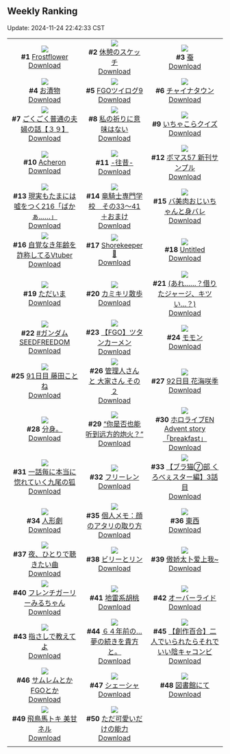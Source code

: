 ## Weekly Ranking
Update: 2024-11-24 22:42:33 CST

|      |      |      |
| :----: | :----: | :----: |
| ![](https://i.pixiv.re/c/240x480/img-master/img/2024/11/17/00/30/14/124366833_p0_master1200.jpg)<br>**#1** [Frostflower](https://www.pixiv.net/artworks/124366833)<br>[Download](https://i.pixiv.re/img-original/img/2024/11/17/00/30/14/124366833_p0.png) | ![](https://i.pixiv.re/c/240x480/img-master/img/2024/11/18/07/30/02/124409127_p0_master1200.jpg)<br>**#2** [休憩のスケッチ](https://www.pixiv.net/artworks/124409127)<br>[Download](https://i.pixiv.re/img-original/img/2024/11/18/07/30/02/124409127_p0.jpg) | ![](https://i.pixiv.re/c/240x480/img-master/img/2024/11/18/00/02/17/124401446_p0_master1200.jpg)<br>**#3** [蚕](https://www.pixiv.net/artworks/124401446)<br>[Download](https://i.pixiv.re/img-original/img/2024/11/18/00/02/17/124401446_p0.png) |
| ![](https://i.pixiv.re/c/240x480/img-master/img/2024/11/18/20/30/01/124422732_p0_master1200.jpg)<br>**#4** [お漬物](https://www.pixiv.net/artworks/124422732)<br>[Download](https://i.pixiv.re/img-original/img/2024/11/18/20/30/01/124422732_p0.png) | ![](https://i.pixiv.re/c/240x480/img-master/img/2024/11/17/22/11/03/124396655_p0_master1200.jpg)<br>**#5** [FGOツイログ9](https://www.pixiv.net/artworks/124396655)<br>[Download](https://i.pixiv.re/img-original/img/2024/11/17/22/11/03/124396655_p0.jpg) | ![](https://i.pixiv.re/c/240x480/img-master/img/2024/11/18/12/40/09/124413261_p0_master1200.jpg)<br>**#6** [チャイナタウン](https://www.pixiv.net/artworks/124413261)<br>[Download](https://i.pixiv.re/img-original/img/2024/11/18/12/40/09/124413261_p0.jpg) |
| ![](https://i.pixiv.re/c/240x480/img-master/img/2024/11/18/18/00/09/124418548_p0_master1200.jpg)<br>**#7** [ごくごく普通の夫婦の話【３９】](https://www.pixiv.net/artworks/124418548)<br>[Download](https://i.pixiv.re/img-original/img/2024/11/18/18/00/09/124418548_p0.jpg) | ![](https://i.pixiv.re/c/240x480/img-master/img/2024/11/17/17/27/45/124386467_p0_master1200.jpg)<br>**#8** [私の祈りに意味はない](https://www.pixiv.net/artworks/124386467)<br>[Download](https://i.pixiv.re/img-original/img/2024/11/17/17/27/45/124386467_p0.jpg) | ![](https://i.pixiv.re/c/240x480/img-master/img/2024/11/18/11/00/05/124411722_p0_master1200.jpg)<br>**#9** [いちゃこらクイズ](https://www.pixiv.net/artworks/124411722)<br>[Download](https://i.pixiv.re/img-original/img/2024/11/18/11/00/05/124411722_p0.jpg) |
| ![](https://i.pixiv.re/c/240x480/img-master/img/2024/11/17/01/07/02/124367988_p0_master1200.jpg)<br>**#10** [Acheron](https://www.pixiv.net/artworks/124367988)<br>[Download](https://i.pixiv.re/img-original/img/2024/11/17/01/07/02/124367988_p0.png) | ![](https://i.pixiv.re/c/240x480/img-master/img/2024/11/18/00/00/18/124401183_p0_master1200.jpg)<br>**#11** [-往昔-](https://www.pixiv.net/artworks/124401183)<br>[Download](https://i.pixiv.re/img-original/img/2024/11/18/00/00/18/124401183_p0.jpg) | ![](https://i.pixiv.re/c/240x480/img-master/img/2024/11/18/16/49/16/124417047_p0_master1200.jpg)<br>**#12** [ボマス57 新刊サンプル](https://www.pixiv.net/artworks/124417047)<br>[Download](https://i.pixiv.re/img-original/img/2024/11/18/16/49/16/124417047_p0.jpg) |
| ![](https://i.pixiv.re/c/240x480/img-master/img/2024/11/17/18/33/53/124387428_p0_master1200.jpg)<br>**#13** [現実もたまには嘘をつく216「ばかぁ……」](https://www.pixiv.net/artworks/124387428)<br>[Download](https://i.pixiv.re/img-original/img/2024/11/17/18/33/53/124387428_p0.jpg) | ![](https://i.pixiv.re/c/240x480/img-master/img/2024/11/18/21/02/26/124423860_p0_master1200.jpg)<br>**#14** [竜騎士専門学校　その33～41＋おまけ](https://www.pixiv.net/artworks/124423860)<br>[Download](https://i.pixiv.re/img-original/img/2024/11/18/21/02/26/124423860_p0.jpg) | ![](https://i.pixiv.re/c/240x480/img-master/img/2024/11/19/00/00/25/124429978_p0_master1200.jpg)<br>**#15** [バ美肉おじいちゃんと身バレ](https://www.pixiv.net/artworks/124429978)<br>[Download](https://i.pixiv.re/img-original/img/2024/11/19/00/00/25/124429978_p0.jpg) |
| ![](https://i.pixiv.re/c/240x480/img-master/img/2024/11/18/21/11/47/124424170_p0_master1200.jpg)<br>**#16** [自覚なき年齢を詐称してるVtuber](https://www.pixiv.net/artworks/124424170)<br>[Download](https://i.pixiv.re/img-original/img/2024/11/18/21/11/47/124424170_p0.png) | ![](https://i.pixiv.re/c/240x480/img-master/img/2024/11/18/01/03/11/124403706_p0_master1200.jpg)<br>**#17** [Shorekeeper🦋](https://www.pixiv.net/artworks/124403706)<br>[Download](https://i.pixiv.re/img-original/img/2024/11/18/01/03/11/124403706_p0.jpg) | ![](https://i.pixiv.re/c/240x480/img-master/img/2024/11/18/20/27/13/124422637_p0_master1200.jpg)<br>**#18** [Untitled](https://www.pixiv.net/artworks/124422637)<br>[Download](https://i.pixiv.re/img-original/img/2024/11/18/20/27/13/124422637_p0.png) |
| ![](https://i.pixiv.re/c/240x480/img-master/img/2024/11/18/23/04/11/124428016_p0_master1200.jpg)<br>**#19** [ただいま](https://www.pixiv.net/artworks/124428016)<br>[Download](https://i.pixiv.re/img-original/img/2024/11/18/23/04/11/124428016_p0.jpg) | ![](https://i.pixiv.re/c/240x480/img-master/img/2024/11/17/11/08/10/124377265_p0_master1200.jpg)<br>**#20** [カミキリ散歩](https://www.pixiv.net/artworks/124377265)<br>[Download](https://i.pixiv.re/img-original/img/2024/11/17/11/08/10/124377265_p0.jpg) | ![](https://i.pixiv.re/c/240x480/img-master/img/2024/11/18/17/08/59/124417500_p0_master1200.jpg)<br>**#21** [(あれ……？借りたジャージ、キツい…？)](https://www.pixiv.net/artworks/124417500)<br>[Download](https://i.pixiv.re/img-original/img/2024/11/18/17/08/59/124417500_p0.jpg) |
| ![](https://i.pixiv.re/c/240x480/img-master/img/2024/11/18/03/51/55/124406787_p0_master1200.jpg)<br>**#22** [#ガンダムSEEDFREEDOM](https://www.pixiv.net/artworks/124406787)<br>[Download](https://i.pixiv.re/img-original/img/2024/11/18/03/51/55/124406787_p0.jpg) | ![](https://i.pixiv.re/c/240x480/img-master/img/2024/11/19/09/00/36/124438282_p0_master1200.jpg)<br>**#23** [【FGO】ツタンカーメン](https://www.pixiv.net/artworks/124438282)<br>[Download](https://i.pixiv.re/img-original/img/2024/11/19/09/00/36/124438282_p0.jpg) | ![](https://i.pixiv.re/c/240x480/img-master/img/2024/11/19/00/00/27/124429981_p0_master1200.jpg)<br>**#24** [モモン](https://www.pixiv.net/artworks/124429981)<br>[Download](https://i.pixiv.re/img-original/img/2024/11/19/00/00/27/124429981_p0.jpg) |
| ![](https://i.pixiv.re/c/240x480/img-master/img/2024/11/17/22/14/37/124396812_p0_master1200.jpg)<br>**#25** [91日目 藤田ことね](https://www.pixiv.net/artworks/124396812)<br>[Download](https://i.pixiv.re/img-original/img/2024/11/17/22/14/37/124396812_p0.png) | ![](https://i.pixiv.re/c/240x480/img-master/img/2024/11/19/13/19/39/124441986_p0_master1200.jpg)<br>**#26** [管理人さん と 大家さん その２](https://www.pixiv.net/artworks/124441986)<br>[Download](https://i.pixiv.re/img-original/img/2024/11/19/13/19/39/124441986_p0.jpg) | ![](https://i.pixiv.re/c/240x480/img-master/img/2024/11/18/21/44/24/124425243_p0_master1200.jpg)<br>**#27** [92日目 花海咲季](https://www.pixiv.net/artworks/124425243)<br>[Download](https://i.pixiv.re/img-original/img/2024/11/18/21/44/24/124425243_p0.png) |
| ![](https://i.pixiv.re/c/240x480/img-master/img/2024/11/18/03/24/06/124406474_p0_master1200.jpg)<br>**#28** [分身。](https://www.pixiv.net/artworks/124406474)<br>[Download](https://i.pixiv.re/img-original/img/2024/11/18/03/24/06/124406474_p0.jpg) | ![](https://i.pixiv.re/c/240x480/img-master/img/2024/11/18/14/57/59/124401190_p0_master1200.jpg)<br>**#29** [“你是否也能听到远方的炮火？”](https://www.pixiv.net/artworks/124401190)<br>[Download](https://i.pixiv.re/img-original/img/2024/11/18/14/57/59/124401190_p0.jpg) | ![](https://i.pixiv.re/c/240x480/img-master/img/2024/11/18/06/16/49/124408215_p0_master1200.jpg)<br>**#30** [ホロライブEN  Advent story「breakfast」](https://www.pixiv.net/artworks/124408215)<br>[Download](https://i.pixiv.re/img-original/img/2024/11/18/06/16/49/124408215_p0.jpg) |
| ![](https://i.pixiv.re/c/240x480/img-master/img/2024/11/18/18/50/05/124419902_p0_master1200.jpg)<br>**#31** [一話毎に本当に惚れていく九尾の狐](https://www.pixiv.net/artworks/124419902)<br>[Download](https://i.pixiv.re/img-original/img/2024/11/18/18/50/05/124419902_p0.jpg) | ![](https://i.pixiv.re/c/240x480/img-master/img/2024/11/18/00/00/43/124401279_p0_master1200.jpg)<br>**#32** [フリーレン](https://www.pixiv.net/artworks/124401279)<br>[Download](https://i.pixiv.re/img-original/img/2024/11/18/00/00/43/124401279_p0.png) | ![](https://i.pixiv.re/c/240x480/img-master/img/2024/11/18/18/56/36/124420042_p0_master1200.jpg)<br>**#33** [【ブラ猫⑦部 くろべぇスター編】3話目](https://www.pixiv.net/artworks/124420042)<br>[Download](https://i.pixiv.re/img-original/img/2024/11/18/18/56/36/124420042_p0.jpg) |
| ![](https://i.pixiv.re/c/240x480/img-master/img/2024/11/18/10/17/35/124411163_p0_master1200.jpg)<br>**#34** [人形劇](https://www.pixiv.net/artworks/124411163)<br>[Download](https://i.pixiv.re/img-original/img/2024/11/18/10/17/35/124411163_p0.jpg) | ![](https://i.pixiv.re/c/240x480/img-master/img/2024/11/19/09/22/12/124438524_p0_master1200.jpg)<br>**#35** [個人メモ：顔のアタリの取り方](https://www.pixiv.net/artworks/124438524)<br>[Download](https://i.pixiv.re/img-original/img/2024/11/19/09/22/12/124438524_p0.jpg) | ![](https://i.pixiv.re/c/240x480/img-master/img/2024/11/18/20/13/31/124422261_p0_master1200.jpg)<br>**#36** [東西](https://www.pixiv.net/artworks/124422261)<br>[Download](https://i.pixiv.re/img-original/img/2024/11/18/20/13/31/124422261_p0.jpg) |
| ![](https://i.pixiv.re/c/240x480/img-master/img/2024/11/18/15/09/32/124415555_p0_master1200.jpg)<br>**#37** [夜、ひとりで聴きたい曲](https://www.pixiv.net/artworks/124415555)<br>[Download](https://i.pixiv.re/img-original/img/2024/11/18/15/09/32/124415555_p0.jpg) | ![](https://i.pixiv.re/c/240x480/img-master/img/2024/11/18/00/47/26/124403230_p0_master1200.jpg)<br>**#38** [ビリーとリン](https://www.pixiv.net/artworks/124403230)<br>[Download](https://i.pixiv.re/img-original/img/2024/11/18/00/47/26/124403230_p0.png) | ![](https://i.pixiv.re/c/240x480/img-master/img/2024/11/18/22/52/50/124384641_p0_master1200.jpg)<br>**#39** [傲娇太卜爱上我~](https://www.pixiv.net/artworks/124384641)<br>[Download](https://i.pixiv.re/img-original/img/2024/11/18/22/52/50/124384641_p0.png) |
| ![](https://i.pixiv.re/c/240x480/img-master/img/2024/11/17/00/08/30/124365999_p0_master1200.jpg)<br>**#40** [フレンチガーリーみるちゃん](https://www.pixiv.net/artworks/124365999)<br>[Download](https://i.pixiv.re/img-original/img/2024/11/17/00/08/30/124365999_p0.jpg) | ![](https://i.pixiv.re/c/240x480/img-master/img/2024/11/17/00/00/05/124365278_p0_master1200.jpg)<br>**#41** [地雷系胡桃](https://www.pixiv.net/artworks/124365278)<br>[Download](https://i.pixiv.re/img-original/img/2024/11/17/00/00/05/124365278_p0.jpg) | ![](https://i.pixiv.re/c/240x480/img-master/img/2024/11/17/13/29/10/124380531_master1200.jpg)<br>**#42** [オーバーライド](https://www.pixiv.net/artworks/124380531)<br>[Download](https://www.pixiv.net/artworks/124380531) |
| ![](https://i.pixiv.re/c/240x480/img-master/img/2024/11/17/18/33/17/124388597_p0_master1200.jpg)<br>**#43** [指さしで教えてよ](https://www.pixiv.net/artworks/124388597)<br>[Download](https://i.pixiv.re/img-original/img/2024/11/17/18/33/17/124388597_p0.png) | ![](https://i.pixiv.re/c/240x480/img-master/img/2024/11/18/05/32/59/124407726_p0_master1200.jpg)<br>**#44** [６４年前の…夢の続きを貴方と。](https://www.pixiv.net/artworks/124407726)<br>[Download](https://i.pixiv.re/img-original/img/2024/11/18/05/32/59/124407726_p0.jpg) | ![](https://i.pixiv.re/c/240x480/img-master/img/2024/11/19/20/07/21/124449774_p0_master1200.jpg)<br>**#45** [【創作百合】二人でいられたらそれでいい陰キャコンビ](https://www.pixiv.net/artworks/124449774)<br>[Download](https://i.pixiv.re/img-original/img/2024/11/19/20/07/21/124449774_p0.jpg) |
| ![](https://i.pixiv.re/c/240x480/img-master/img/2024/11/18/00/03/06/124401518_p0_master1200.jpg)<br>**#46** [サムレムとかFGOとか](https://www.pixiv.net/artworks/124401518)<br>[Download](https://i.pixiv.re/img-original/img/2024/11/18/00/03/06/124401518_p0.jpg) | ![](https://i.pixiv.re/c/240x480/img-master/img/2024/11/17/15/18/31/124382999_p0_master1200.jpg)<br>**#47** [シェーシャ](https://www.pixiv.net/artworks/124382999)<br>[Download](https://i.pixiv.re/img-original/img/2024/11/17/15/18/31/124382999_p0.jpg) | ![](https://i.pixiv.re/c/240x480/img-master/img/2024/11/17/00/05/12/124365818_p0_master1200.jpg)<br>**#48** [図書館にて](https://www.pixiv.net/artworks/124365818)<br>[Download](https://i.pixiv.re/img-original/img/2024/11/17/00/05/12/124365818_p0.jpg) |
| ![](https://i.pixiv.re/c/240x480/img-master/img/2024/11/18/13/03/49/124413654_p0_master1200.jpg)<br>**#49** [飛鳥馬トキ  美甘ネル](https://www.pixiv.net/artworks/124413654)<br>[Download](https://i.pixiv.re/img-original/img/2024/11/18/13/03/49/124413654_p0.jpg) | ![](https://i.pixiv.re/c/240x480/img-master/img/2024/11/18/02/05/41/124405210_p0_master1200.jpg)<br>**#50** [ただ可愛いだけの能力](https://www.pixiv.net/artworks/124405210)<br>[Download](https://i.pixiv.re/img-original/img/2024/11/18/02/05/41/124405210_p0.jpg) |
|      |
